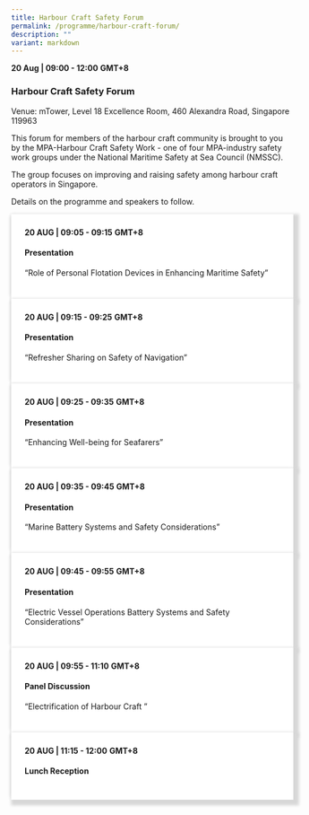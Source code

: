 ```yaml
---
title: Harbour Craft Safety Forum
permalink: /programme/harbour-craft-forum/
description: ""
variant: markdown
---
```

<div>
  <b>20 Aug  | 09:00 - 12:00</b>&nbsp;<b>GMT+8</b>
  <h3>Harbour Craft Safety Forum</h3>
	<p>Venue: mTower, Level 18 Excellence Room, 460 Alexandra Road, Singapore 119963</p>
	<p>This forum for members of the harbour craft community is brought to you by the MPA-Harbour Craft Safety Work - one of four MPA-industry safety work groups under the National Maritime Safety at Sea Council (NMSSC).</p>
	<p>The group focuses on improving and raising safety among harbour craft operators in Singapore.</p>
	
<p>Details on the programme and speakers to follow.</p>
</div>

<section>
<div class="bp-container is-fluid">
<div class="row">
<div class="col is-full">
<div class="row">
<div class="col is-12">
<div class="border bg-light h-100 position-relative">
<div class="p-4">
<div class="programme-time"><strong>20 AUG | 09:05 - 09:15</strong>&nbsp;<strong>GMT+8</strong></div>
<h4 class="programme-title">Presentation</h4>
	“Role of Personal Flotation Devices in Enhancing Maritime Safety”	
	<p></p> <p>         
</p></div>
	
	


</div>
</div>
</div>
</div>
</div>
</div>
	
<section>
<div class="bp-container is-fluid">
<div class="row">
<div class="col is-full">
<div class="row">
<div class="col is-12">
<div class="border bg-light h-100 position-relative">
<div class="p-4">
<div class="programme-time"><strong>20 AUG | 09:15 - 09:25</strong>&nbsp;<strong>GMT+8</strong></div>
<h4 class="programme-title">Presentation</h4>
	“Refresher Sharing on Safety of Navigation”	
	<p></p> <p>         
</p></div>
	
</div>
</div>
</div>
</div>
</div>
</div>
	
<section>
<div class="bp-container is-fluid">
<div class="row">
<div class="col is-full">
<div class="row">
<div class="col is-12">
<div class="border bg-light h-100 position-relative">
<div class="p-4">
<div class="programme-time"><strong>20 AUG | 09:25 - 09:35</strong>&nbsp;<strong>GMT+8</strong></div>
<h4 class="programme-title">Presentation</h4>
	“Enhancing Well-being for Seafarers”	
	<p></p> <p>         
</p></div>
	
</div>
</div>
</div>
</div>
</div>
</div>
	
<section>
<div class="bp-container is-fluid">
<div class="row">
<div class="col is-full">
<div class="row">
<div class="col is-12">
<div class="border bg-light h-100 position-relative">
<div class="p-4">
<div class="programme-time"><strong>20 AUG | 09:35 - 09:45</strong>&nbsp;<strong>GMT+8</strong></div>
<h4 class="programme-title">Presentation</h4>
	“Marine Battery Systems and Safety Considerations”	
	<p></p> <p>         
</p></div>
	
</div>
</div>
</div>
</div>
</div>
</div>
	
<section>
<div class="bp-container is-fluid">
<div class="row">
<div class="col is-full">
<div class="row">
<div class="col is-12">
<div class="border bg-light h-100 position-relative">
<div class="p-4">
<div class="programme-time"><strong>20 AUG | 09:45 - 09:55</strong>&nbsp;<strong>GMT+8</strong></div>
<h4 class="programme-title">Presentation</h4>
	“Electric Vessel Operations Battery Systems and Safety Considerations”	
	<p></p> <p>         
</p></div>
	
</div>
</div>
</div>
</div>
</div>
</div>
	
<section>
<div class="bp-container is-fluid">
<div class="row">
<div class="col is-full">
<div class="row">
<div class="col is-12">
<div class="border bg-light h-100 position-relative">
<div class="p-4">
<div class="programme-time"><strong>20 AUG | 09:55 - 11:10</strong>&nbsp;<strong>GMT+8</strong></div>
<h4 class="programme-title">Panel Discussion</h4>
	“Electrification of Harbour Craft ”	
	<p></p> <p>         
</p></div>

</div></div></div></div></div></div></section>


 <div class="bp-container is-fluid">
    <div class="row">
      <div class="col is-full"> 
        <div class="row">
          <div class="col is-12">
            <div class="border bg-light h-100 position-relative">
              <div class="p-4">
                <div class="programme-time"><b>20 AUG | 11:15 - 12:00</b>&nbsp;<b>GMT+8</b></div>
                <h4 class="programme-title">Lunch Reception</h4>
                          </div>
                        </div>
                      </div>
                    </div>
                  </div>
                </div>
              </div>
            

<style type="text/css"> 

	
	hr.my-3{
margin-top: 0.75rem;	
	}

    .is-left{
      text-align: left;
    }
    .content h4{
      font-weight: 500; 
      color: #337B9A !important;
      margin-top: 1rem;
    }
    .bg-light {
      background-color: #fff !important;
      box-shadow: 5px 5px 5px 5px rgb(215 215 215), -5px 0 6px -4px rgb(215 215 215);
    }
    .p-4 {
      padding: 1.5rem!important;
    }
  .content a {text-decoration:none;}
	.content h3 { margin-top: 1rem;}
</style></section></section></section></section></section>